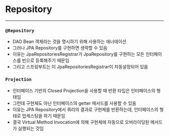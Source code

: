 # Repository

---------------------

### `@Repository`
 - DAO Bean 객체라는 것을 명시하기 위해 사용하는 애너테이션
 - 그러나 JPA Repository를 구현하면 생략할 수 있음
 - 이유는 JpaRepositoriesRegistrar가 JpaRepository를 구현하는 모든 인터페이스를 빈으로 등록해주기 때문임
 - 그리고 스프링부트는 이 JpaRepositoriesRegistrar이 자동설정되어 있음

### `Projection`
- 인터페이스 기반의 Closed Projection을 사용할 때 반환 타입은 인터페이스의 형태임
- 그런데 구현체도 아닌 인터페이스의 getter 메서드를 사용할 수 있음
- 이유는 JPA Repository에서 쿼리의 결과로 구현체를 반환하는데, 인터페이스의 형태로 업캐스팅을 하기 때문임
- 결국 Virtual Method Invocation에 의해 구현체에 자동으로 오버라이딩된 메서드가 실행되는 것임